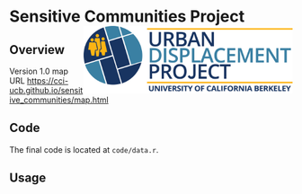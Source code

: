 # Sensitive Communities Project <a href='https://http://sensitivecommunities.org/'><img src='docs/images/UDP Logo.png' align="right" height="120" /></a>

## Overview

Version 1.0 map URL
https://cci-ucb.github.io/sensitive_communities/map.html

## Code

The final code is located at `code/data.r`.

## Usage